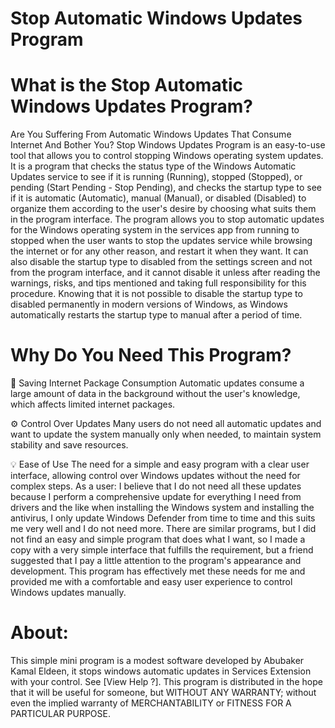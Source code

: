 # Stop Automatic Windows Updates Program

# What is the Stop Automatic Windows Updates Program?
Are You Suffering From Automatic Windows Updates That Consume Internet And Bother You?
Stop Windows Updates Program is an easy-to-use tool that allows you to control stopping Windows operating system updates. It is a program that checks the status type of the Windows Automatic Updates service to see if it is running (Running), stopped (Stopped), or pending (Start Pending - Stop Pending), and checks the startup type to see if it is automatic (Automatic), manual (Manual), or disabled (Disabled) to organize them according to the user's desire by choosing what suits them in the program interface. The program allows you to stop automatic updates for the Windows operating system in the services app from running to stopped when the user wants to stop the updates service while browsing the internet or for any other reason, and restart it when they want. It can also disable the startup type to disabled from the settings screen and not from the program interface, and it cannot disable it unless after reading the warnings, risks, and tips mentioned and taking full responsibility for this procedure. Knowing that it is not possible to disable the startup type to disabled permanently in modern versions of Windows, as Windows automatically restarts the startup type to manual after a period of time.

# Why Do You Need This Program?
🎯 Saving Internet Package Consumption
Automatic updates consume a large amount of data in the background without the user's knowledge, which affects limited internet packages.

⚙️ Control Over Updates
Many users do not need all automatic updates and want to update the system manually only when needed, to maintain system stability and save resources.

💡 Ease of Use
The need for a simple and easy program with a clear user interface, allowing control over Windows updates without the need for complex steps. As a user: I believe that I do not need all these updates because I perform a comprehensive update for everything I need from drivers and the like when installing the Windows system and installing the antivirus, I only update Windows Defender from time to time and this suits me very well and I do not need more. There are similar programs, but I did not find an easy and simple program that does what I want, so I made a copy with a very simple interface that fulfills the requirement, but a friend suggested that I pay a little attention to the program's appearance and development. This program has effectively met these needs for me and provided me with a comfortable and easy user experience to control Windows updates manually.

# About:
This simple mini program is a modest software developed by Abubaker Kamal Eldeen, it stops windows automatic updates in Services Extension with your control. See [View Help ?].
This program is distributed in the hope that it will be useful for someone, but WITHOUT ANY WARRANTY; without even the implied warranty of MERCHANTABILITY or FITNESS FOR A PARTICULAR PURPOSE.
